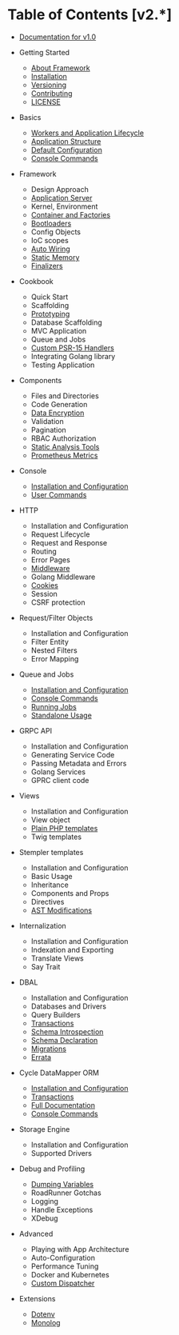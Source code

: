 # Table of Contents [v2.*]

* [Documentation for v1.0](https://github.com/spiral/docs/tree/master)

* Getting Started
    * [About Framework](about/spiral.md)
    * [Installation](about/install.md)
    * [Versioning](about/semver.md)
    * [Contributing](about/contributing.md)
    * [LICENSE](license.md)
* Basics
    * [Workers and Application Lifecycle](basic/workers.md)
    * [Application Structure](basic/structure.md)
    * [Default Configuration](basic/configuration.md)
    * [Console Commands](basic/commands.md)
* Framework
    * Design Approach
    * [Application Server](framework/application-server.md)
    * Kernel, Environment
    * [Container and Factories](framework/container.md)
    * [Bootloaders](framework/bootloaders.md)
    * Config Objects
    * IoC scopes
    * [Auto Wiring](framework/auto-wiring.md)
    * [Static Memory](framework/memory.md)
    * [Finalizers](framework/finalizers.md)
* Cookbook
    * Quick Start
    * Scaffolding
    * [Prototyping](cookbook/prototype.md)
    * Database Scaffolding
    * MVC Application
    * Queue and Jobs
    * [Custom PSR-15 Handlers](cookbook/psr-15.md)
    * Integrating Golang library
    * Testing Application
* Components
    * Files and Directories
    * Code Generation
    * [Data Encryption](component/encrypter.md)
    * Validation
    * Pagination
    * RBAC Authorization
    * [Static Analysis Tools](component/tokenizer.md)
    * [Prometheus Metrics](component/metrics.md)
* Console
    * [Installation and Configuration](console/configuration.md)
    * [User Commands](console/commands.md)
* HTTP
    * Installation and Configuration
    * Request Lifecycle
    * Request and Response
    * Routing
    * Error Pages
    * [Middleware](http/middleware.md)
    * Golang Middleware
    * [Cookies](http/cookies.md)
    * Session
    * CSRF protection
* Request/Filter Objects
    * Installation and Configuration
    * Filter Entity
    * Nested Filters
    * Error Mapping
* Queue and Jobs
    * [Installation and Configuration](queue/configuration.md)
    * [Console Commands](queue/commands.md)
    * [Running Jobs](queue/jobs.md)
    * [Standalone Usage](queue/standalone.md)
* GRPC API
    * Installation and Configuration
    * Generating Service Code
    * Passing Metadata and Errors
    * Golang Services
    * GPRC client code
* Views
    * Installation and Configuration
    * View object
    * [Plain PHP templates](views/native.md)
    * Twig templates
* Stempler templates
    * Installation and Configuration
    * Basic Usage
    * Inheritance
    * Components and Props
    * Directives
    * [AST Modifications](stempler/visitors.md)
* Internalization
    * Installation and Configuration
    * Indexation and Exporting
    * Translate Views
    * Say Trait
* DBAL
    * Installation and Configuration
    * Databases and Drivers
    * Query Builders
    * [Transactions](database/transactions.md)
    * [Schema Introspection](database/introspection.md)
    * [Schema Declaration](database/declaration.md)
    * [Migrations](database/migrations.md)
    * [Errata](database/errata.md)
* Cycle DataMapper ORM
    * [Installation and Configuration](cycle/configuration.md)
    * [Transactions](cycle/transactions.md)
    * [Full Documentation](cycle/documentation.md)
    * [Console Commands](cycle/commands.md)
* Storage Engine 
    * Installation and Configuration
    * Supported Drivers
* Debug and Profiling
    * [Dumping Variables](debug/dumps.md)
    * RoadRunner Gotchas
    * Logging
    * Handle Exceptions
    * XDebug
* Advanced
    * Playing with App Architecture
    * Auto-Configuration
    * Performance Tuning
    * Docker and Kubernetes
    * [Custom Dispatcher](advanced/custom-dispatcher.md)
* Extensions
    * [Dotenv](extension/dotenv.md)   
    * [Monolog](extension/monolog.md)
